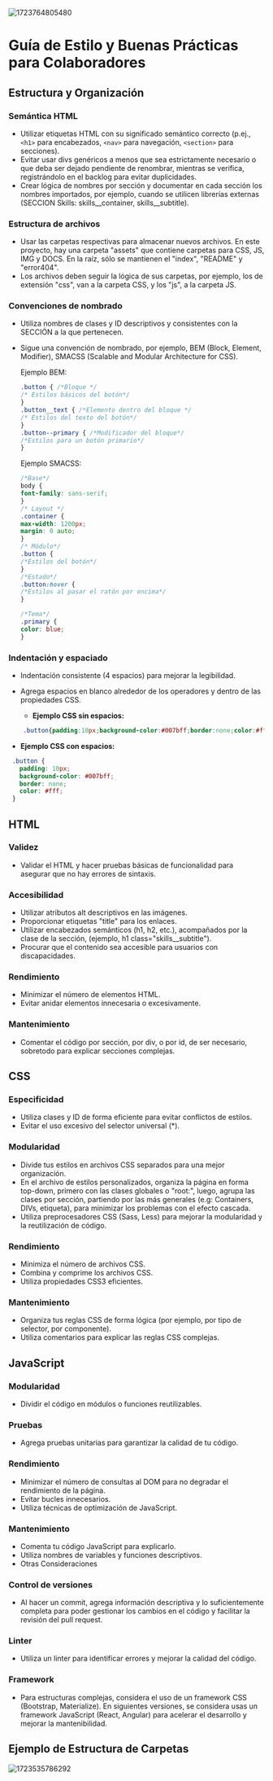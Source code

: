 ![1723764805480](image/buenasPracticas/1723764805480.png)

# Guía de Estilo y Buenas Prácticas para Colaboradores

## Estructura y Organización

### Semántica HTML

* Utilizar etiquetas HTML con su significado semántico correcto (p.ej., `<h1>` para encabezados, `<nav>` para navegación, `<section>` para secciones).
* Evitar usar divs genéricos a menos que sea estrictamente necesario o que deba ser dejado pendiente de renombrar, mientras se verifica, registrándolo en el backlog para evitar duplicidades.
* Crear lógica de nombres por sección y documentar en cada sección los nombres importados, por ejemplo, cuando se utilicen librerías externas (SECCION Skills: skills__container, skills__subtitle).

### Estructura de archivos

* Usar las carpetas respectivas para almacenar nuevos archivos. En este proyecto, hay una carpeta "assets" que contiene carpetas para CSS, JS, IMG y DOCS. En la raíz, sólo se mantienen el "index", "README" y "error404".
* Los archivos deben seguir la lógica de sus carpetas, por ejemplo, los de extensión "css", van a la carpeta CSS, y los "js", a la carpeta JS.

### Convenciones de nombrado

* Utiliza nombres de clases y ID descriptivos y consistentes con la SECCIÓN a la que pertenecen.
* Sigue una convención de nombrado, por ejemplo, BEM (Block, Element, Modifier), SMACSS (Scalable and Modular Architecture for CSS).

  Ejemplo BEM:

  ```CSS
  .button { /*Bloque */
  /* Estilos básicos del botón*/
  }
  .button__text { /*Elemento dentro del bloque */
  /* Estilos del texto del botón*/
  }
  .button--primary { /*Modificador del bloque*/
  /*Estilos para un botón primario*/
  }
  ```

  Ejemplo SMACSS:

  ```CSS
  /*Base*/
  body {
  font-family: sans-serif;
  }
  /* Layout */
  .container {
  max-width: 1200px;
  margin: 0 auto;
  }
  /* Módulo*/
  .button {
  /*Estilos del botón*/
  }
  /*Estado*/
  .button:hover {
  /*Estilos al pasar el ratón por encima*/
  }

  /*Tema*/
  .primary {
  color: blue;
  }
  ```

### Indentación y espaciado

* Indentación consistente (4 espacios) para mejorar la legibilidad.
* Agrega espacios en blanco alrededor de los operadores y dentro de las propiedades CSS.

  * **Ejemplo CSS sin espacios:**

```CSS
    .button{padding:10px;background-color:#007bff;border:none;color:#fff;}
```

* **Ejemplo CSS con espacios:**

```CSS
 .button {
   padding: 10px;
   background-color: #007bff;
   border: none;
   color: #fff;
 }
```

## HTML

### Validez

* Validar el HTML y hacer pruebas básicas de funcionalidad para asegurar que no hay errores de sintaxis.

### Accesibilidad

* Utilizar atributos alt descriptivos en las imágenes.
* Proporcionar etiquetas "title" para los enlaces.
* Utilizar encabezados semánticos (h1, h2, etc.), acompañados por la clase de la sección, (ejemplo, h1 class="skills__subtitle").
* Procurar que el contenido sea accesible para usuarios con discapacidades.

### Rendimiento

* Minimizar el número de elementos HTML.
* Evitar anidar elementos innecesaria o excesivamente.

### Mantenimiento

* Comentar el código por sección, por div, o por id, de ser necesario, sobretodo para explicar secciones complejas.

## CSS

### Especificidad

* Utiliza clases y ID de forma eficiente para evitar conflictos de estilos.
* Evitar el uso excesivo del selector universal (*).

### Modularidad

* Divide tus estilos en archivos CSS separados para una mejor organización.
* En el archivo de estilos personalizados, organiza  la página en forma top-down, primero con las clases globales o "root:", luego, agrupa las clases por sección, partiendo por las más generales (e.g: Containers, DIVs, etiqueta), para minimizar los problemas con el efecto cascada.
* Utiliza preprocesadores CSS (Sass, Less) para mejorar la modularidad y la reutilización de código.

### Rendimiento

* Minimiza el número de archivos CSS.
* Combina y comprime los archivos CSS.
* Utiliza propiedades CSS3 eficientes.

### Mantenimiento

* Organiza tus reglas CSS de forma lógica (por ejemplo, por tipo de selector, por componente).
* Utiliza comentarios para explicar las reglas CSS complejas.

## JavaScript

### Modularidad

* Dividir el código en módulos o funciones reutilizables.

### Pruebas

* Agrega  pruebas unitarias para garantizar la calidad de tu código.

### Rendimiento

* Minimizar el número de consultas al DOM para no degradar el rendimiento de la página.
* Evitar bucles innecesarios.
* Utiliza técnicas de optimización de JavaScript.

### Mantenimiento

* Comenta tu código JavaScript para explicarlo.
* Utiliza nombres de variables y funciones descriptivos.
* Otras Consideraciones

### Control de versiones

* Al hacer un commit, agrega información descriptiva y lo suficientemente completa para poder gestionar los cambios en el código y facilitar la revisión del pull request.

### Linter

* Utiliza un linter para identificar errores y mejorar la calidad del código.

### Framework

* Para estructuras complejas, considera el uso de un framework CSS (Bootstrap, Materialize). En siguientes versiones, se considera usas un framework JavaScript (React, Angular) para acelerar el desarrollo y mejorar la mantenibilidad.

## Ejemplo de Estructura de Carpetas

![1723535786292](image/buenasPracticas/1723535786292.png)
